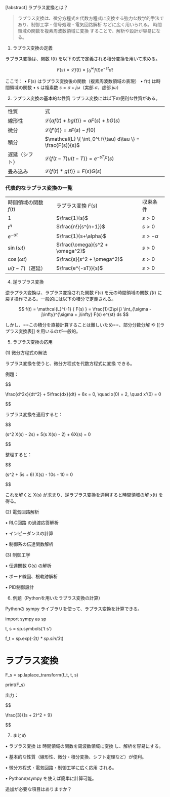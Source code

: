 ---
---

[!abstract] ラプラス変換とは？
> ラプラス変換は、微分方程式を代数方程式に変換する強力な数学的手法であり、制御工学・信号処理・電気回路解析 などに広く用いられる。
> 時間領域の関数を複素周波数領域に変換 することで、解析や設計が容易になる。

  

  

  

1. ラプラス変換の定義

  

ラプラス変換は、関数 f(t) を以下の式で定義される積分変換を用いて求める。

  

$$
F(s) = \mathcal{L} { f(t) } = \int_0^{\infty} f(t) e^{-st} dt
$$

  

ここで：
• F(s) はラプラス変換後の関数（複素周波数領域の表現）
• f(t) は時間領域の関数
• s は複素数 $s = \sigma + j\omega$（実部 $\sigma$、虚部 $j\omega$）

2. ラプラス変換の基本的な性質
ラプラス変換には以下の便利な性質がある。

|         |                                                             |
| ------- | ----------------------------------------------------------- |
| 性質      | 式                                                           |
| 線形性     | $\mathcal{L} \{ a f(t) + b g(t) \} = a F(s) + b G(s)$       |
| 微分      | $\mathcal{L} \{ f{\prime}(t) \} = sF(s) - f(0)$             |
| 積分      | $\mathcal{L} \{ \int_0^t f(\tau) d\tau \} = \frac{F(s)}{s}$ |
| 遅延（シフト） | $\mathcal{L} \{ f(t - T) u(t - T) \} = e^{-sT} F(s)$        |
| 畳み込み    | $\mathcal{L} \{ f(t) * g(t) \} = F(s) G(s)$                 |


  

### 代表的なラプラス変換の一覧

|                  |                                 |               |
| ---------------- | ------------------------------- | ------------- |
| 時間領域の関数 $f(t)$   | ラプラス変換 $F(s)$                   | 収束条件          |
| $1$              | $\frac{1}{s}$                   | $s > 0$       |
| $t^n$            | $\frac{n!}{s^{n+1}}$            | $s > 0$       |
| $e^{-\alpha t}$  | $\frac{1}{s+\alpha}$            | $s > -\alpha$ |
| $\sin(\omega t)$ | $\frac{\omega}{s^2 + \omega^2}$ | $s > 0$       |
| $\cos(\omega t)$ | $\frac{s}{s^2 + \omega^2}$      | $s > 0$       |
| $u(t-T)$（遅延）     | $\frac{e^{-sT}}{s}$             | $s > 0$       |

  

  

  

  

4. 逆ラプラス変換

逆ラプラス変換は、ラプラス変換された関数 $F(s)$ を元の時間領域の関数 $f(t)$ に戻す操作である。一般的には以下の積分で定義される。

$$
f(t) = \mathcal{L}^{-1} { F(s) } = \frac{1}{2\pi j} \int_{\sigma - j\infty}^{\sigma + j\infty} F(s) e^{st} ds
$$


しかし、==この積分を直接計算することは難しいため==、部分分数分解 や [[ラプラス変換表]] を用いるのが一般的。

  

  

  

5. ラプラス変換の応用

  

(1) 微分方程式の解法

  

ラプラス変換を使うと、微分方程式を代数方程式に変換 できる。

  

例題：

$$

\frac{d^2x}{dt^2} + 5\frac{dx}{dt} + 6x = 0, \quad x(0) = 2, \quad x’(0) = 0

$$

  

ラプラス変換を適用すると：

$$

(s^2 X(s) - 2s) + 5(s X(s) - 2) + 6X(s) = 0

$$

  

整理すると：

$$

(s^2 + 5s + 6) X(s) - 10s - 10 = 0

$$

  

これを解くと X(s) が求まり、逆ラプラス変換を適用すると時間領域の解 x(t) を得る。

  

(2) 電気回路解析

• RLC回路 の過渡応答解析

• インピーダンスの計算

• 制御系の伝達関数解析

  

(3) 制御工学

• 伝達関数 G(s) の解析

• ボード線図、根軌跡解析

• PID制御設計

  

  

  

6. 例題（Pythonを用いたラプラス変換の計算）

  

Pythonの sympy ライブラリを使って、ラプラス変換を計算できる。

import sympy as sp

  

t, s = sp.symbols('t s')

f_t = sp.exp(-2*t) * sp.sin(3*t)

  

# ラプラス変換

F_s = sp.laplace_transform(f_t, t, s)

print(F_s)

出力：

$$

\frac{3}{(s + 2)^2 + 9}

$$

  

  

  

7. まとめ

• ラプラス変換 は 時間領域の関数を周波数領域に変換 し、解析を容易にする。

• 基本的な性質（線形性、微分・積分変換、シフト定理など）が便利。

• 微分方程式・電気回路・制御工学に広く応用 される。

• Pythonのsympy を使えば簡単に計算可能。

  

  

  

追加が必要な項目はありますか？